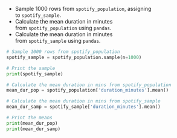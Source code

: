 - Sample 1000 rows from `spotify_population`, assigning to `spotify_sample`.
- Calculate the mean duration in minutes from `spotify_population` using `pandas`.
- Calculate the mean duration in minutes from `spotify_sample` using `pandas`.
```Python
# Sample 1000 rows from spotify_population
spotify_sample = spotify_population.sample(n=1000)

# Print the sample
print(spotify_sample)

# Calculate the mean duration in mins from spotify_population
mean_dur_pop = spotify_population['duration_minutes'].mean()

# Calculate the mean duration in mins from spotify_sample
mean_dur_samp = spotify_sample['duration_minutes'].mean()

# Print the means
print(mean_dur_pop)
print(mean_dur_samp)
```
